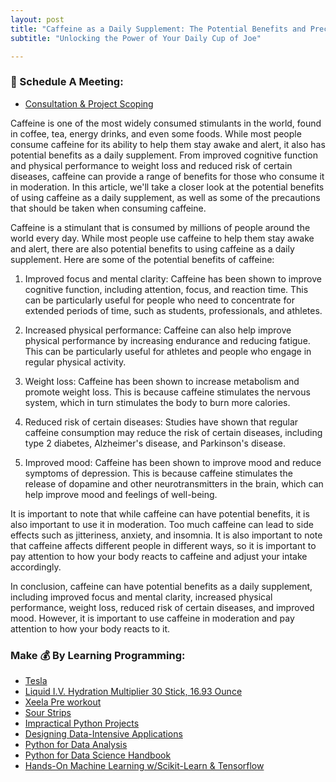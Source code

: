```yaml
---
layout: post
title: "Caffeine as a Daily Supplement: The Potential Benefits and Precautions"
subtitle: "Unlocking the Power of Your Daily Cup of Joe"

---
```

### 📅 Schedule A Meeting:
- [Consultation & Project Scoping](https://calendly.com/kadad1312/1-on-1?back=1&month=2024-01)

Caffeine is one of the most widely consumed stimulants in the world, found in coffee, tea, energy drinks, and even some foods. While most people consume caffeine for its ability to help them stay awake and alert, it also has potential benefits as a daily supplement. From improved cognitive function and physical performance to weight loss and reduced risk of certain diseases, caffeine can provide a range of benefits for those who consume it in moderation. In this article, we'll take a closer look at the potential benefits of using caffeine as a daily supplement, as well as some of the precautions that should be taken when consuming caffeine.

Caffeine is a stimulant that is consumed by millions of people around the world every day. While most people use caffeine to help them stay awake and alert, there are also potential benefits to using caffeine as a daily supplement. Here are some of the potential benefits of caffeine:

1. Improved focus and mental clarity: Caffeine has been shown to improve cognitive function, including attention, focus, and reaction time. This can be particularly useful for people who need to concentrate for extended periods of time, such as students, professionals, and athletes.

2. Increased physical performance: Caffeine can also help improve physical performance by increasing endurance and reducing fatigue. This can be particularly useful for athletes and people who engage in regular physical activity.

3. Weight loss: Caffeine has been shown to increase metabolism and promote weight loss. This is because caffeine stimulates the nervous system, which in turn stimulates the body to burn more calories.

4. Reduced risk of certain diseases: Studies have shown that regular caffeine consumption may reduce the risk of certain diseases, including type 2 diabetes, Alzheimer's disease, and Parkinson's disease.

5. Improved mood: Caffeine has been shown to improve mood and reduce symptoms of depression. This is because caffeine stimulates the release of dopamine and other neurotransmitters in the brain, which can help improve mood and feelings of well-being.

It is important to note that while caffeine can have potential benefits, it is also important to use it in moderation. Too much caffeine can lead to side effects such as jitteriness, anxiety, and insomnia. It is also important to note that caffeine affects different people in different ways, so it is important to pay attention to how your body reacts to caffeine and adjust your intake accordingly.

In conclusion, caffeine can have potential benefits as a daily supplement, including improved focus and mental clarity, increased physical performance, weight loss, reduced risk of certain diseases, and improved mood. However, it is important to use caffeine in moderation and pay attention to how your body reacts to it.

### Make 💰 By Learning Programming:
- [Tesla](https://ts.la/khaled835973)
- [Liquid I.V. Hydration Multiplier 30 Stick, 16.93 Ounce](https://amzn.to/3ZFDjDq)
- [Xeela Pre workout](https://amzn.to/3NXWwMD)
- [Sour Strips](https://amzn.to/3EDWUM7)
- [Impractical Python Projects](https://amzn.to/3JpCpWH)
- [Designing Data-Intensive Applications](https://amzn.to/3Hgh5Sj)
- [Python for Data Analysis](https://amzn.to/3D0C8pl)
- [Python for Data Science Handbook](https://amzn.to/3XnZ1ez)
- [Hands-On Machine Learning w/Scikit-Learn & Tensorflow](https://amzn.to/3QTWoyt)

<br>